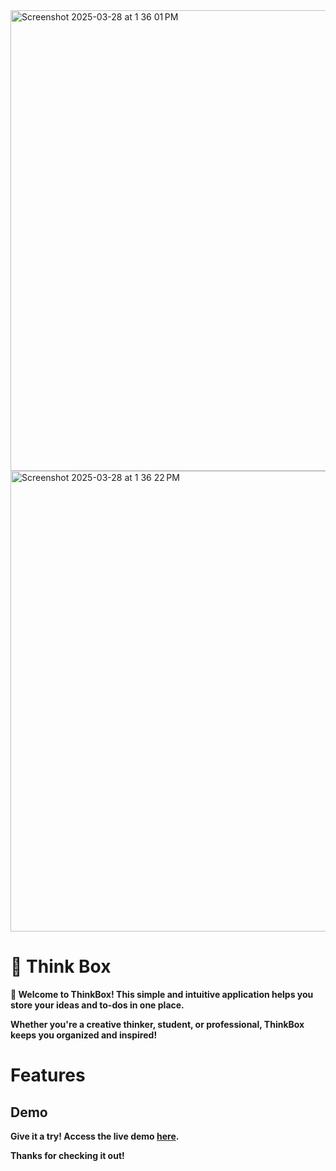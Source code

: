 <img width="737" alt="Screenshot 2025-03-28 at 1 36 01 PM" src="https://github.com/user-attachments/assets/d0d0c7dc-8803-433c-a966-cfeeab1129dd" />
<img width="737" alt="Screenshot 2025-03-28 at 1 36 22 PM" src="https://github.com/user-attachments/assets/d9e4f571-d132-4ef6-92cb-39785717d427" />
<b>

# 🧠 Think Box
<b>


**👋 Welcome to ThinkBox!** This simple and intuitive application helps you store your ideas and to-dos in one place.  

Whether you're a creative thinker, student, or professional, ThinkBox keeps you organized and inspired! 

# Features

 

## Demo

Give it a try! Access the live demo [here](http://127.0.0.1:5500/index.html).

Thanks for checking it out!

